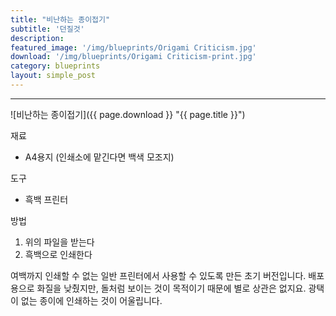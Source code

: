 ```yaml
---
title: "비난하는 종이접기"
subtitle: '던질것'
description:
featured_image: '/img/blueprints/Origami Criticism.jpg'
download: '/img/blueprints/Origami Criticism-print.jpg'
category: blueprints
layout: simple_post
---
```


***

![비난하는 종이접기]({{ page.download }} "{{ page.title }}")

재료
* A4용지 (인쇄소에 맡긴다면 백색 모조지)

도구
* 흑백 프린터

방법

1. 위의 파일을 받는다
2. 흑백으로 인쇄한다

여백까지 인쇄할 수 없는 일반 프린터에서 사용할 수 있도록 만든 초기 버전입니다. 배포용으로 화질을 낮췄지만, 돌처럼 보이는 것이 목적이기 때문에 별로 상관은 없지요. 광택이 없는 종이에 인쇄하는 것이 어울립니다.
